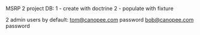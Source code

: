 MSRP 2 project
DB: 
  1 - create with doctrine
  2 - populate with fixture

2 admin users by default:
tom@canopee.com password
bob@canopee.com password
